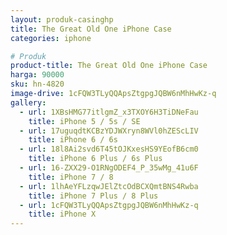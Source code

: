 ```yaml
---
layout: produk-casinghp
title: The Great Old One iPhone Case
categories: iphone

# Produk
product-title: The Great Old One iPhone Case
harga: 90000
sku: hn-4820
image-drive: 1cFQW3TLyQQApsZtgpgJQBW6nMhHwKz-q
gallery:
  - url: 1XBsHMG77itlgmZ_x3TXOY6H3TiDNeFau
    title: iPhone 5 / 5s / SE
  - url: 17uguqdtKCBzYDJWXryn8WVl0hZEScLIV
    title: iPhone 6 / 6s
  - url: 18l8Ai2svd6T45tOJKxesHS9YEofB6cm0
    title: iPhone 6 Plus / 6s Plus
  - url: 16-ZXX29-O1RNgODEF4_P_35wMg_41u6F
    title: iPhone 7 / 8
  - url: 1lhAeYFLzqwJElZtcOdBCXQmtBNS4Rwba
    title: iPhone 7 Plus / 8 Plus
  - url: 1cFQW3TLyQQApsZtgpgJQBW6nMhHwKz-q
    title: iPhone X
---
```

